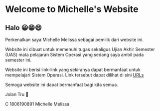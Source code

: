 # Welcome to Michelle's Website

## Halo 😀😁😄 

Perkenalkan saya Michelle Melissa sebagai pemilik dari website ini.

Website ini dibuat untuk memenuhi tugas sekaligus Ujian Akhir Semester (UAS) mata pelajaran Sistem Operasi yang sedang saya ambil pada semester ini.

Website ini berisi link-link yang sekiranya dapat bermanfaat untuk mempelajari Sistem Operasi. Link tersebut dapat dilihat di sini [URLs](URLs/)


Semoga website ini dapat bermanfaat bagi kita semua.

Jolan Tru 🙏

C 1806190891 Michelle Melissa
